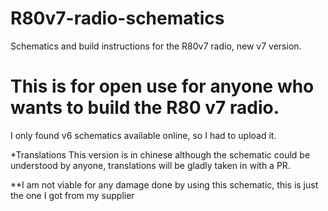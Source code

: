 # R80v7-radio-schematics
Schematics and build instructions for the R80v7 radio, new v7 version.

# This is for open use for anyone who wants to build the R80 v7 radio.
I only found v6 schematics available online, so I had to upload it.

*Translations
This version is in chinese although the schematic could be understood by anyone, translations will be gladly taken in with a PR.



**I am not viable for any damage done by using this schematic, this is just the one I got from my supplier
